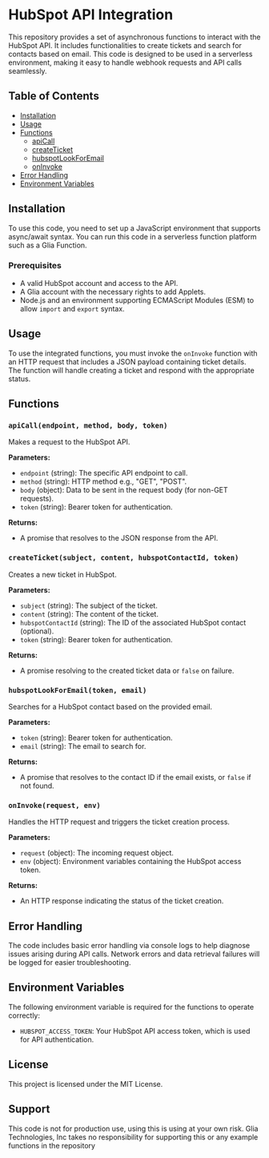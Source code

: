 # HubSpot API Integration

This repository provides a set of asynchronous functions to interact with the HubSpot API. It includes functionalities to create tickets and search for contacts based on email. This code is designed to be used in a serverless environment, making it easy to handle webhook requests and API calls seamlessly.

## Table of Contents

- [Installation](#installation)
- [Usage](#usage)
- [Functions](#functions)
  - [apiCall](#apicall)
  - [createTicket](#createticket)
  - [hubspotLookForEmail](#hubspotlookforemail)
  - [onInvoke](#oninvoke)
- [Error Handling](#error-handling)
- [Environment Variables](#environment-variables)
  
## Installation

To use this code, you need to set up a JavaScript environment that supports async/await syntax. You can run this code in a serverless function platform such as a Glia Function.

### Prerequisites

- A valid HubSpot account and access to the API.
- A Glia account with the necessary rights to add Applets.
- Node.js and an environment supporting ECMAScript Modules (ESM) to allow `import` and `export` syntax.


## Usage

To use the integrated functions, you must invoke the `onInvoke` function with an HTTP request that includes a JSON payload containing ticket details. The function will handle creating a ticket and respond with the appropriate status.

## Functions

### `apiCall(endpoint, method, body, token)`

Makes a request to the HubSpot API.

**Parameters:**
- `endpoint` (string): The specific API endpoint to call.
- `method` (string): HTTP method e.g., "GET", "POST".
- `body` (object): Data to be sent in the request body (for non-GET requests).
- `token` (string): Bearer token for authentication.

**Returns:** 
- A promise that resolves to the JSON response from the API.

### `createTicket(subject, content, hubspotContactId, token)`

Creates a new ticket in HubSpot.

**Parameters:**
- `subject` (string): The subject of the ticket.
- `content` (string): The content of the ticket.
- `hubspotContactId` (string): The ID of the associated HubSpot contact (optional).
- `token` (string): Bearer token for authentication.

**Returns:**
- A promise resolving to the created ticket data or `false` on failure.

### `hubspotLookForEmail(token, email)`

Searches for a HubSpot contact based on the provided email.

**Parameters:**
- `token` (string): Bearer token for authentication.
- `email` (string): The email to search for.

**Returns:**
- A promise that resolves to the contact ID if the email exists, or `false` if not found.

### `onInvoke(request, env)`

Handles the HTTP request and triggers the ticket creation process.

**Parameters:**
- `request` (object): The incoming request object.
- `env` (object): Environment variables containing the HubSpot access token.

**Returns:**
- An HTTP response indicating the status of the ticket creation.

## Error Handling

The code includes basic error handling via console logs to help diagnose issues arising during API calls. Network errors and data retrieval failures will be logged for easier troubleshooting.

## Environment Variables

The following environment variable is required for the functions to operate correctly:

- `HUBSPOT_ACCESS_TOKEN`: Your HubSpot API access token, which is used for API authentication.

## License

This project is licensed under the MIT License.

## Support

This code is not for production use, using this is using at your own risk. Glia Technologies, Inc takes no responsibility for supporting this or any example functions in the repository